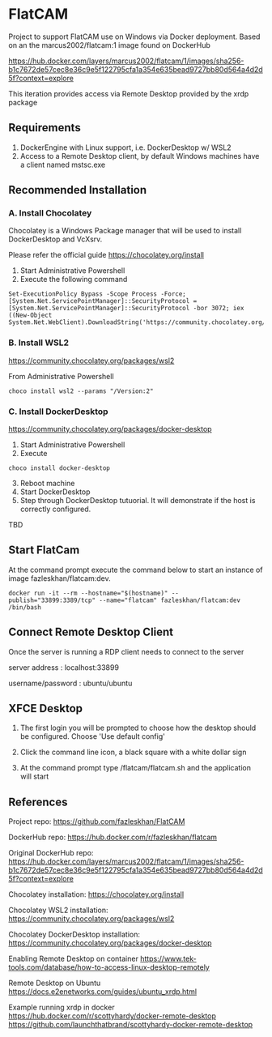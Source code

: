 # FlatCAM

Project to support FlatCAM use on Windows via Docker deployment. 
Based on an the marcus2002/flatcam:1 image found on DockerHub

https://hub.docker.com/layers/marcus2002/flatcam/1/images/sha256-b1c7672de57cec8e36c9e5f122795cfa1a354e635bead9727bb80d564a4d2d5f?context=explore

This iteration provides access via Remote Desktop provided by the xrdp package

## Requirements

1. DockerEngine with Linux support, i.e. DockerDesktop w/ WSL2
2. Access to a Remote Desktop client, by default Windows machines have a client named mstsc.exe

## Recommended Installation

### A. Install Chocolatey

Chocolatey is a Windows Package manager that will be used to install DockerDesktop and VcXsrv.

Please refer the official guide https://chocolatey.org/install

1. Start Administrative Powershell
2. Execute the following command 

```
Set-ExecutionPolicy Bypass -Scope Process -Force; [System.Net.ServicePointManager]::SecurityProtocol = [System.Net.ServicePointManager]::SecurityProtocol -bor 3072; iex ((New-Object System.Net.WebClient).DownloadString('https://community.chocolatey.org/install.ps1'))
```

### B. Install WSL2

https://community.chocolatey.org/packages/wsl2

From Administrative Powershell
```
choco install wsl2 --params "/Version:2"
```

### C. Install DockerDesktop

https://community.chocolatey.org/packages/docker-desktop

1. Start Administrative Powershell
2. Execute
```
choco install docker-desktop
```
3. Reboot machine
4. Start DockerDesktop
5. Step through DockerDesktop tutuorial. It will demonstrate if the host is correctly configured.


TBD

## Start FlatCam

At the command prompt execute the command below to start an instance of image fazleskhan/flatcam:dev. 

```
docker run -it --rm --hostname="$(hostname)" --publish="33899:3389/tcp" --name="flatcam" fazleskhan/flatcam:dev /bin/bash

```

## Connect Remote Desktop Client

Once the server is running a RDP client needs to connect to the server 

server address : localhost:33899

username/password : ubuntu/ubuntu

## XFCE Desktop

1. The first login you will be prompted to choose how the desktop should be configured. 
Choose 'Use default config'

2. Click the command line icon, a black square with a white dollar sign

3. At the command prompt type /flatcam/flatcam.sh and the application will start

## References

Project repo:
https://github.com/fazleskhan/FlatCAM

DockerHub repo:
https://hub.docker.com/r/fazleskhan/flatcam

Original DockerHub repo:
https://hub.docker.com/layers/marcus2002/flatcam/1/images/sha256-b1c7672de57cec8e36c9e5f122795cfa1a354e635bead9727bb80d564a4d2d5f?context=explore

Chocolatey installation:
https://chocolatey.org/install

Chocolatey WSL2 installation:
https://community.chocolatey.org/packages/wsl2

Chocolatey DockerDesktop installation:
https://community.chocolatey.org/packages/docker-desktop

Enabling Remote Desktop on container
https://www.tek-tools.com/database/how-to-access-linux-desktop-remotely

Remote Desktop on Ubuntu
https://docs.e2enetworks.com/guides/ubuntu_xrdp.html

Example running xrdp in docker
https://hub.docker.com/r/scottyhardy/docker-remote-desktop
https://github.com/launchthatbrand/scottyhardy-docker-remote-desktop



